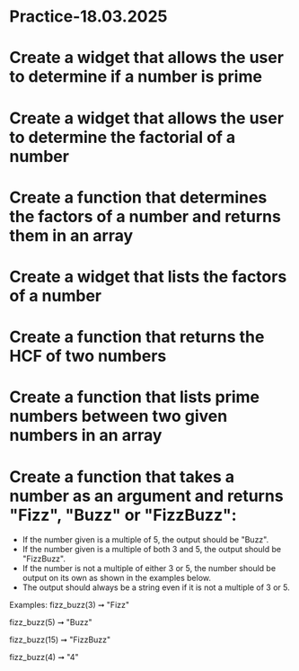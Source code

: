 # Practice-18.03.2025

# Create a widget that allows the user to determine if a number is prime

# Create a widget that allows the user to determine the factorial of a number

# Create a function that determines the factors of a number and returns them in an array

# Create a widget that lists the factors of a number

# Create a function that returns the HCF of two numbers

# Create a function that lists prime numbers between two given numbers in an array

# Create a function that takes a number as an argument and returns "Fizz", "Buzz" or "FizzBuzz":

* If the number given is a multiple of 5, the output should be "Buzz".
* If the number given is a multiple of both 3 and 5, the output should be "FizzBuzz".
* If the number is not a multiple of either 3 or 5, the number should be output on its own as shown in the examples below.
* The output should always be a string even if it is not a multiple of 3 or 5.

Examples: 
fizz_buzz(3) ➞ "Fizz"

fizz_buzz(5) ➞ "Buzz"

fizz_buzz(15) ➞ "FizzBuzz"

fizz_buzz(4) ➞ "4"

